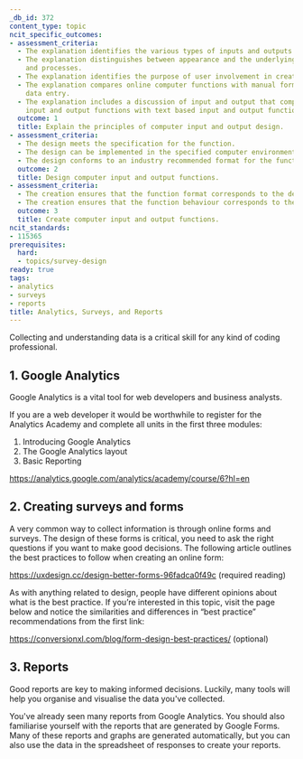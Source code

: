 ```yaml
---
_db_id: 372
content_type: topic
ncit_specific_outcomes:
- assessment_criteria:
  - The explanation identifies the various types of inputs and outputs.
  - The explanation distinguishes between appearance and the underlying structure
    and processes.
  - The explanation identifies the purpose of user involvement in creating the designs.
  - The explanation compares online computer functions with manual forms and offline
    data entry.
  - The explanation includes a discussion of input and output that compares graphical
    input and output functions with text based input and output functions.
  outcome: 1
  title: Explain the principles of computer input and output design.
- assessment_criteria:
  - The design meets the specification for the function.
  - The design can be implemented in the specified computer environment.
  - The design conforms to an industry recommended format for the function.
  outcome: 2
  title: Design computer input and output functions.
- assessment_criteria:
  - The creation ensures that the function format corresponds to the design.
  - The creation ensures that the function behaviour corresponds to the design.
  outcome: 3
  title: Create computer input and output functions.
ncit_standards:
- 115365
prerequisites:
  hard:
  - topics/survey-design
ready: true
tags:
- analytics
- surveys
- reports
title: Analytics, Surveys, and Reports
---
```


Collecting and understanding data is a critical skill for any kind of coding professional. 

## 1. Google Analytics

Google Analytics is a vital tool for web developers and business analysts. 

If you are a web developer it would be worthwhile to register for the Analytics Academy and complete all units in the first three modules:

1. Introducing Google Analytics
2. The Google Analytics layout
3. Basic Reporting
   
https://analytics.google.com/analytics/academy/course/6?hl=en

## 2. Creating surveys and forms

A very common way to collect information is through online forms and surveys. The design of these forms is critical, you need to ask the right questions if you want to make good decisions. The following article outlines the best practices to follow when creating an online form:

https://uxdesign.cc/design-better-forms-96fadca0f49c (required reading)

As with anything related to design, people have different opinions about what is the best practice. If you’re interested in this topic, visit the page below and notice the similarities and differences in “best practice” recommendations from the first link:

https://conversionxl.com/blog/form-design-best-practices/ (optional)

## 3. Reports

Good reports are key to making informed decisions. Luckily, many tools will help you organise and visualise the data you've collected.

You've already seen many reports from Google Analytics. You should also familiarise yourself with the reports that are generated by Google Forms. Many of these reports and graphs are generated automatically, but you can also use the data in the spreadsheet of responses to create your reports.
